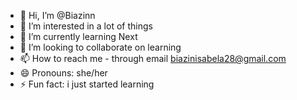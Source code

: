 - 👋 Hi, I’m @Biazinn
- 👀 I’m interested in a lot of things
- 🌱 I’m currently learning Next
- 💞️ I’m looking to collaborate on learning
- 📫 How to reach me - through email biazinisabela28@gmail.com
- 😄 Pronouns: she/her
- ⚡ Fun fact: i just started learning

<!---
Biazinn/Biazinn is a ✨ special ✨ repository because its `README.md` (this file) appears on your GitHub profile.
You can click the Preview link to take a look at your changes.
--->
